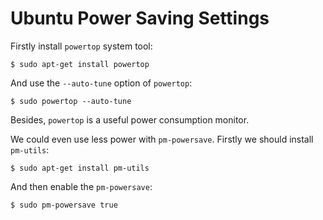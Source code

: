 # Ubuntu Power Saving Settings

Firstly install `powertop` system tool:

```console
$ sudo apt-get install powertop
```

And use the `--auto-tune` option of `powertop`:

```console
$ sudo powertop --auto-tune
```

Besides, `powertop` is a useful power consumption monitor.

We could even use less power with `pm-powersave`. Firstly we should install `pm-utils`:

```console
$ sudo apt-get install pm-utils
```

And then enable the `pm-powersave`:

```console
$ sudo pm-powersave true
```
